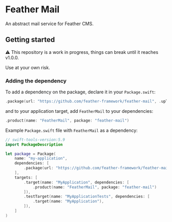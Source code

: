 # Feather Mail

An abstract mail service for Feather CMS.

## Getting started

⚠️ This repository is a work in progress, things can break until it reaches v1.0.0. 

Use at your own risk.

### Adding the dependency

To add a dependency on the package, declare it in your `Package.swift`:

```swift
.package(url: "https://github.com/feather-framework/feather-mail", .upToNextMinor(from: "0.3.0")),
```

and to your application target, add `FeatherMail` to your dependencies:

```swift
.product(name: "FeatherMail", package: "feather-mail")
```

Example `Package.swift` file with `FeatherMail` as a dependency:

```swift
// swift-tools-version:5.9
import PackageDescription

let package = Package(
    name: "my-application",
    dependencies: [
        .package(url: "https://github.com/feather-framework/feather-mail", .upToNextMinor(from: "0.3.0")),
    ],
    targets: [
        .target(name: "MyApplication", dependencies: [
            .product(name: "FeatherMail", package: "feather-mail")
        ]),
        .testTarget(name: "MyApplicationTests", dependencies: [
            .target(name: "MyApplication"),
        ]),
    ]
)
```

